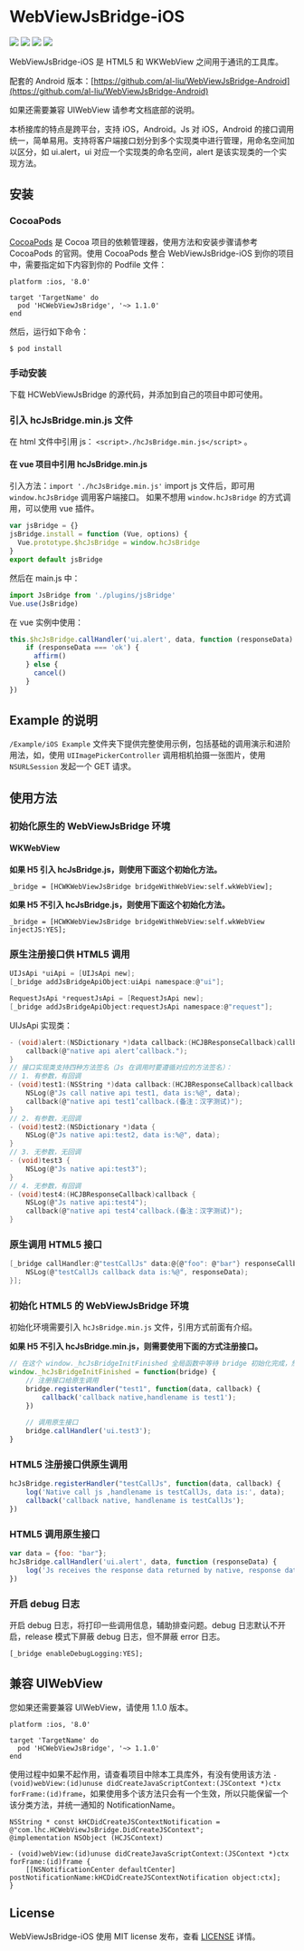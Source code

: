 # WebViewJsBridge-iOS

[![](https://img.shields.io/badge/build-pass-green)](https://github.com/al-liu/WebViewJsBridge-iOS) [![](https://img.shields.io/badge/language-Objective--C-brightgreen)](https://github.com/al-liu/WebViewJsBridge-iOS) [![](https://img.shields.io/cocoapods/p/HCWebViewJsBridge)](https://github.com/al-liu/WebViewJsBridge-iOS) [![](https://img.shields.io/github/license/al-liu/WebViewJsBridge-iOS)](./LICENSE)

WebViewJsBridge-iOS 是 HTML5 和 WKWebView 之间用于通讯的工具库。

配套的 Android 版本：[https://github.com/al-liu/WebViewJsBridge-Android](https://github.com/al-liu/WebViewJsBridge-Android)

如果还需要兼容 UIWebView 请参考文档底部的说明。

本桥接库的特点是跨平台，支持 iOS，Android。Js 对 iOS，Android 的接口调用统一，简单易用。支持将客户端接口划分到多个实现类中进行管理，用命名空间加以区分，如 ui.alert，ui 对应一个实现类的命名空间，alert 是该实现类的一个实现方法。

## 安装

### CocoaPods
[CocoaPods](https://cocoapods.org/) 是 Cocoa 项目的依赖管理器，使用方法和安装步骤请参考 CocoaPods 的官网。使用 CocoaPods 整合 WebViewJsBridge-iOS 到你的项目中，需要指定如下内容到你的 Podfile 文件：

```oc
platform :ios, '8.0'

target 'TargetName' do
  pod 'HCWebViewJsBridge', '~> 1.1.0'
end
```

然后，运行如下命令：

```oc
$ pod install
```

### 手动安装
下载 HCWebViewJsBridge 的源代码，并添加到自己的项目中即可使用。

### 引入 hcJsBridge.min.js 文件
在 html 文件中引用 js： `<script>./hcJsBridge.min.js</script>` 。

#### 在 vue 项目中引用 hcJsBridge.min.js
引入方法：`import './hcJsBridge.min.js'`
import js 文件后，即可用 `window.hcJsBridge` 调用客户端接口。
如果不想用 `window.hcJsBridge` 的方式调用，可以使用 vue 插件。

```js
var jsBridge = {}
jsBridge.install = function (Vue, options) {
  Vue.prototype.$hcJsBridge = window.hcJsBridge
}
export default jsBridge
```

然后在 main.js 中：

```js
import JsBridge from './plugins/jsBridge'
Vue.use(JsBridge)
```

在 vue 实例中使用：

```js
this.$hcJsBridge.callHandler('ui.alert', data, function (responseData) {
    if (responseData === 'ok') {
      affirm()
    } else {
      cancel()
    }
})
```

## Example 的说明
`/Example/iOS Example` 文件夹下提供完整使用示例，包括基础的调用演示和进阶用法，如，使用 `UIImagePickerController` 调用相机拍摄一张图片，使用 `NSURLSession` 发起一个 GET 请求。

## 使用方法

### 初始化原生的 WebViewJsBridge 环境

#### WKWebView

**如果 H5 引入 hcJsBridge.js，则使用下面这个初始化方法。**

```oc
_bridge = [HCWKWebViewJsBridge bridgeWithWebView:self.wkWebView];
```

**如果 H5 不引入 hcJsBridge.js，则使用下面这个初始化方法。**

```oc
_bridge = [HCWKWebViewJsBridge bridgeWithWebView:self.wkWebView injectJS:YES];
```

### 原生注册接口供 HTML5 调用

```c
UIJsApi *uiApi = [UIJsApi new];
[_bridge addJsBridgeApiObject:uiApi namespace:@"ui"];

RequestJsApi *requestJsApi = [RequestJsApi new];
[_bridge addJsBridgeApiObject:requestJsApi namespace:@"request"];
```

UIJsApi 实现类：

```c
- (void)alert:(NSDictionary *)data callback:(HCJBResponseCallback)callback {
    callback(@"native api alert’callback.");
}
// 接口实现类支持四种方法签名（Js 在调用时要遵循对应的方法签名）：
// 1. 有参数，有回调
- (void)test1:(NSString *)data callback:(HCJBResponseCallback)callback {
    NSLog(@"Js call native api test1, data is:%@", data);
    callback(@"native api test1’callback.(备注：汉字测试)");
}
// 2. 有参数，无回调
- (void)test2:(NSDictionary *)data {
    NSLog(@"Js native api:test2, data is:%@", data);
}
// 3. 无参数，无回调
- (void)test3 {
    NSLog(@"Js native api:test3");
}
// 4. 无参数，有回调
- (void)test4:(HCJBResponseCallback)callback {
    NSLog(@"Js native api:test4");
    callback(@"native api test4'callback.(备注：汉字测试)");
}
```

### 原生调用 HTML5 接口

```c
[_bridge callHandler:@"testCallJs" data:@{@"foo": @"bar"} responseCallback:^(id  _Nonnull responseData) {
    NSLog(@"testCallJs callback data is:%@", responseData);
}];
```

### 初始化 HTML5 的 WebViewJsBridge 环境

初始化环境需要引入  `hcJsBridge.min.js` 文件，引用方式前面有介绍。

**如果 H5 不引入 hcJsBridge.min.js，则需要使用下面的方式注册接口。**

```js
// 在这个 window._hcJsBridgeInitFinished 全局函数中等待 bridge 初始化完成，然后注册接口，初始调用。
window._hcJsBridgeInitFinished = function(bridge) {
    // 注册接口给原生调用
    bridge.registerHandler("test1", function(data, callback) {
        callback('callback native,handlename is test1');
    })
    
    // 调用原生接口
    bridge.callHandler('ui.test3');
}
```

### HTML5 注册接口供原生调用

```js
hcJsBridge.registerHandler("testCallJs", function(data, callback) {
    log('Native call js ,handlename is testCallJs, data is:', data);
    callback('callback native, handlename is testCallJs');
})
```

### HTML5 调用原生接口

```js
var data = {foo: "bar"};
hcJsBridge.callHandler('ui.alert', data, function (responseData) {
    log('Js receives the response data returned by native, response data is', responseData);
})
```

### 开启 debug 日志

开启 debug 日志，将打印一些调用信息，辅助排查问题。debug 日志默认不开启，release 模式下屏蔽 debug 日志，但不屏蔽 error 日志。

```oc
[_bridge enableDebugLogging:YES];
```

## 兼容 UIWebView

您如果还需要兼容 UIWebView，请使用 1.1.0 版本。

```oc
platform :ios, '8.0'

target 'TargetName' do
  pod 'HCWebViewJsBridge', '~> 1.1.0'
end
```

使用过程中如果不起作用，请查看项目中除本工具库外，有没有使用该方法 `- (void)webView:(id)unuse didCreateJavaScriptContext:(JSContext *)ctx forFrame:(id)frame`，如果使用多个该方法只会有一个生效，所以只能保留一个该分类方法，并统一通知的 NotificationName。


```
NSString * const kHCDidCreateJSContextNotification = @"com.lhc.HCWebViewJsBridge.DidCreateJSContext";
@implementation NSObject (HCJSContext)

- (void)webView:(id)unuse didCreateJavaScriptContext:(JSContext *)ctx forFrame:(id)frame {
    [[NSNotificationCenter defaultCenter] postNotificationName:kHCDidCreateJSContextNotification object:ctx];
}
```

## License
WebViewJsBridge-iOS 使用 MIT license 发布，查看 [LICENSE](./LICENSE) 详情。

